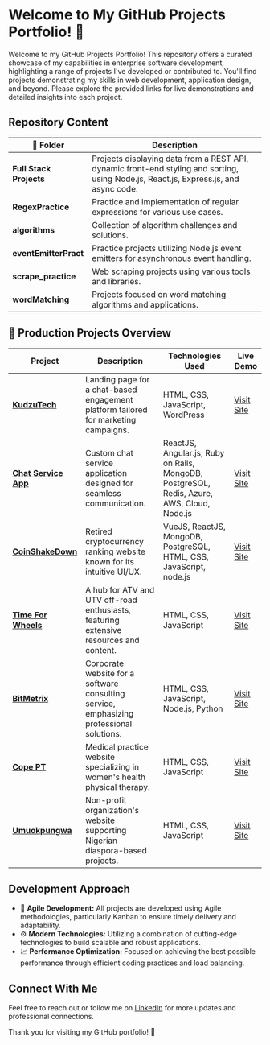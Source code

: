 # Welcome to My GitHub Projects Portfolio! 🌟

Welcome to my GitHub Projects Portfolio! This repository offers a curated showcase of my capabilities in enterprise software development, highlighting a range of projects I've developed or contributed to. You'll find projects demonstrating my skills in web development, application design, and beyond. Please explore the provided links for live demonstrations and detailed insights into each project.

## Repository Content

| 📂 Folder | Description |
|-----------|-------------|
| **Full Stack Projects** | Projects displaying data from a REST API, dynamic front-end styling and sorting, using Node.js, React.js, Express.js, and async code. |
| **RegexPractice** | Practice and implementation of regular expressions for various use cases. |
| **algorithms** | Collection of algorithm challenges and solutions. |
| **eventEmitterPract** | Practice projects utilizing Node.js event emitters for asynchronous event handling. |
| **scrape_practice** | Web scraping projects using various tools and libraries. |
| **wordMatching** | Projects focused on word matching algorithms and applications. |

## 🚀 Production Projects Overview

| Project | Description | Technologies Used | Live Demo |
|---------|-------------|-------------------|-----------|
| **[KudzuTech](https://kudzutech.com/)** | Landing page for a chat-based engagement platform tailored for marketing campaigns. | HTML, CSS, JavaScript, WordPress | [Visit Site](https://kudzutech.com/) |
| **[Chat Service App](https://chatservice.kudzutech.com/app/login)** | Custom chat service application designed for seamless communication. | ReactJS, Angular.js, Ruby on Rails, MongoDB, PostgreSQL, Redis, Azure, AWS, Cloud, Node.js | [Visit Site](https://chatservice.kudzutech.com/app/login) |
| **[CoinShakeDown](https://www.producthunt.com/products/coinshakedown)** | Retired cryptocurrency ranking website known for its intuitive UI/UX. | VueJS, ReactJS, MongoDB, PostgreSQL, HTML, CSS, JavaScript, node.js | [Visit Site](https://www.producthunt.com/products/coinshakedown) |
| **[Time For Wheels](https://www.timeforwheels.com/)** | A hub for ATV and UTV off-road enthusiasts, featuring extensive resources and content. | HTML, CSS, JavaScript | [Visit Site](https://www.timeforwheels.com/) |
| **[BitMetrix](https://bitmetrix.io/)** | Corporate website for a software consulting service, emphasizing professional solutions. | HTML, CSS, JavaScript, Node.js, Python | [Visit Site](https://bitmetrix.io/) |
| **[Cope PT](https://www.copept.com/)** | Medical practice website specializing in women's health physical therapy. | HTML, CSS, JavaScript | [Visit Site](https://www.copept.com/) |
| **[Umuokpungwa](https://umuokpungwa.org/)** | Non-profit organization's website supporting Nigerian diaspora-based projects. | HTML, CSS, JavaScript | [Visit Site](https://umuokpungwa.org/) |



## Development Approach

- 🔄 **Agile Development:** All projects are developed using Agile methodologies, particularly Kanban to ensure timely delivery and adaptability.
- ⚙️ **Modern Technologies:** Utilizing a combination of cutting-edge technologies to build scalable and robust applications.
- 📈 **Performance Optimization:** Focused on achieving the best possible performance through efficient coding practices and load balancing.

## Connect With Me

Feel free to reach out or follow me on [LinkedIn](https://www.linkedin.com/in/gene-n-234728126/) for more updates and professional connections.

Thank you for visiting my GitHub portfolio! 🚀
